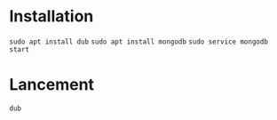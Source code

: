 # Installation
 
 `sudo apt install dub`
 `sudo apt install mongodb`
 `sudo service mongodb start`
 
 # Lancement
 
 `dub`
 
 
 
